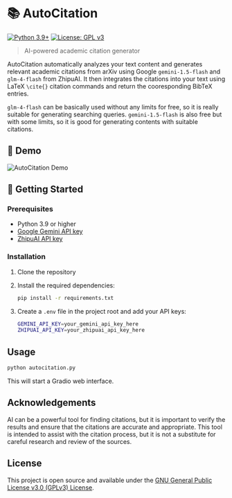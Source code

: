 # 📚 AutoCitation

[![Python 3.9+](https://img.shields.io/badge/python-3.9+-blue.svg)](https://www.python.org/downloads/)
[![License: GPL v3](https://img.shields.io/badge/License-GPLv3-blue.svg)](https://www.gnu.org/licenses/gpl-3.0)

> AI-powered academic citation generator

AutoCitation automatically analyzes your text content and generates relevant academic citations from arXiv using Google `gemini-1.5-flash` and `glm-4-flash` from ZhipuAI. It then integrates the citations into your text using LaTeX `\cite{}` citation commands and return the cooresponding BibTeX entries.

`glm-4-flash` can be basically used without any limits for free, so it is really suitable for generating searching queries. `gemini-1.5-flash` is also free but with some limits, so it is good for generating contents with suitable citations.

## 🎉 Demo

![AutoCitation Demo](example.gif)

## 🚀 Getting Started

### Prerequisites

- Python 3.9 or higher
- [Google Gemini API key](https://ai.google.dev/)
- [ZhipuAI API key](https://bigmodel.cn/)

### Installation

1. Clone the repository
2. Install the required dependencies:

    ```bash
    pip install -r requirements.txt
    ```

3. Create a `.env` file in the project root and add your API keys:

    ```bash
    GEMINI_API_KEY=your_gemini_api_key_here
    ZHIPUAI_API_KEY=your_zhipuai_api_key_here
    ```

## Usage

```bash
python autocitation.py
```

This will start a Gradio web interface.

## Acknowledgements

AI can be a powerful tool for finding citations, but it is important to verify the results and ensure that the citations are accurate and appropriate. This tool is intended to assist with the citation process, but it is not a substitute for careful research and review of the sources.

## License

This project is open source and available under the [GNU General Public License v3.0 (GPLv3) License](LICENSE).
